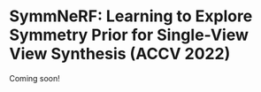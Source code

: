# SymmNeRF: Learning to Explore Symmetry Prior for Single-View View Synthesis (ACCV 2022)
Coming soon!

